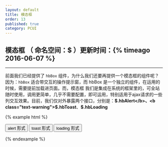```yaml
---
layout: default
title: 模态框
order: 13
published: true
category: PCUI
---
```


## 模态框 <span class="text-small-title">（ 命名空间：$ ）</span><span class="pull-right small">更新时间：{% timeago 2016-06-07 %}</span>
-----------

前面我们已经提供了 `hbBox` 组件，为什么我们还要再提供一个模态框的组件呢？因为：`hbBox` 适合带交互的操作提示窗，而 hbBox 是一个独立的组件，在运用的时候，需要提前加载进页面。而，模态框 我们是集成在系统的框架里的，可全站随时使用，调用更简单，几乎不需要配置，即可运用，特别适用于ajax请求的一些列交互效果。目前，我们仅对外暴露两个接口，分别是：<b class="text-warning">$.hbAlert</b>、<b class="text-warning">$.hbToast</b>、<b class="text-warning">$.hbLoading</b>

{% example html %}
<!-- html示例 -->
<button type="button" class="hb-btn hb-btn-default" id="open_alert">alert 形式</button>
<button type="button" class="hb-btn hb-btn-danger" id="open_toast">toast 形式</button>
<button type="button" class="hb-btn hb-btn-success" id="open_loading">loading 形式</button>

<!-- javascript示例 -->
<script>
// 仅作演示用

// alert 形式
$('body').on('click','#open_alert',function(){
    $.hbAlert('海边直播FE小分队');
});


// 调用方法一： $.hbAlert(msg,title,callback);
// 调用方法二： $.hbAlert(msg,callback);

// 配置：
// text : 需要提示的文字，必选
// title: 提示标题，选填
// callback: 回调函数


// toast形式
$('body').on('click','#open_toast',function(){
    $.hbToast('海边直播FE小分队')
});


// 调用方法：$.hbToast(msg,autoClose,addClass);
// 配置：
// msg : 需要提示的文字，必选
// autoClose: 自动关闭时间，默认2s
// addClass: 需要添加的额外样式，选填


// alert 形式
$('body').on('click','#open_loading',function(){
    $.hbLoading();
});


// 调用方法：$.hbLoading({'color':''});
// 关闭loading：
// $.hideLoading();

</script>
{% endexample %}
